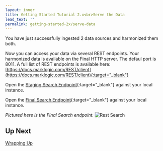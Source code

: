 ```yaml
---
layout: inner
title: Getting Started Tutorial 2.x<br>Serve the Data
lead_text: ''
permalink: getting-started-2x/serve-data
---
```


You have just successfully ingested 2 data sources and harmonized them both.

Now you can access your data via several REST endpoints. Your harmonized data is available on the Final HTTP server. The defaul port is 8011. A full list of REST endpoints is available here: [https://docs.marklogic.com/REST/client](https://docs.marklogic.com/REST/client){:target="_blank"}

Open the [Staging Search Endpoint](http://localhost:8010/v1/search?format=json){:target="_blank"} against your local instance.

Open the [Final Search Endpoint](http://localhost:8011/v1/search?format=json){:target="_blank"} against your local instance.

*Pictured here is the Final Search endpoint.*
![Rest Search]({{site.baseurl}}/images/2x/rest-screenshot.png)


## Up Next

[Wrapping Up](/marklogic-data-hub/gettings-started-2x/wrapping-up)
